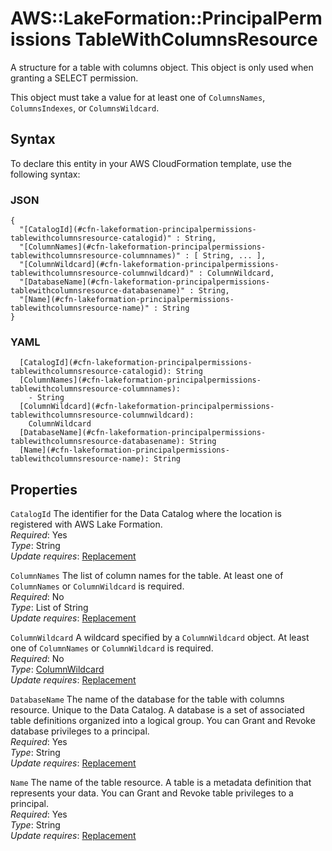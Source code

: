 # AWS::LakeFormation::PrincipalPermissions TableWithColumnsResource<a name="aws-properties-lakeformation-principalpermissions-tablewithcolumnsresource"></a>

A structure for a table with columns object\. This object is only used when granting a SELECT permission\.

This object must take a value for at least one of `ColumnsNames`, `ColumnsIndexes`, or `ColumnsWildcard`\.

## Syntax<a name="aws-properties-lakeformation-principalpermissions-tablewithcolumnsresource-syntax"></a>

To declare this entity in your AWS CloudFormation template, use the following syntax:

### JSON<a name="aws-properties-lakeformation-principalpermissions-tablewithcolumnsresource-syntax.json"></a>

```
{
  "[CatalogId](#cfn-lakeformation-principalpermissions-tablewithcolumnsresource-catalogid)" : String,
  "[ColumnNames](#cfn-lakeformation-principalpermissions-tablewithcolumnsresource-columnnames)" : [ String, ... ],
  "[ColumnWildcard](#cfn-lakeformation-principalpermissions-tablewithcolumnsresource-columnwildcard)" : ColumnWildcard,
  "[DatabaseName](#cfn-lakeformation-principalpermissions-tablewithcolumnsresource-databasename)" : String,
  "[Name](#cfn-lakeformation-principalpermissions-tablewithcolumnsresource-name)" : String
}
```

### YAML<a name="aws-properties-lakeformation-principalpermissions-tablewithcolumnsresource-syntax.yaml"></a>

```
  [CatalogId](#cfn-lakeformation-principalpermissions-tablewithcolumnsresource-catalogid): String
  [ColumnNames](#cfn-lakeformation-principalpermissions-tablewithcolumnsresource-columnnames):
    - String
  [ColumnWildcard](#cfn-lakeformation-principalpermissions-tablewithcolumnsresource-columnwildcard):
    ColumnWildcard
  [DatabaseName](#cfn-lakeformation-principalpermissions-tablewithcolumnsresource-databasename): String
  [Name](#cfn-lakeformation-principalpermissions-tablewithcolumnsresource-name): String
```

## Properties<a name="aws-properties-lakeformation-principalpermissions-tablewithcolumnsresource-properties"></a>

`CatalogId` <a name="cfn-lakeformation-principalpermissions-tablewithcolumnsresource-catalogid"></a>
The identifier for the Data Catalog where the location is registered with AWS Lake Formation\.  
_Required_: Yes  
_Type_: String  
_Update requires_: [Replacement](https://docs.aws.amazon.com/AWSCloudFormation/latest/UserGuide/using-cfn-updating-stacks-update-behaviors.html#update-replacement)

`ColumnNames` <a name="cfn-lakeformation-principalpermissions-tablewithcolumnsresource-columnnames"></a>
The list of column names for the table\. At least one of `ColumnNames` or `ColumnWildcard` is required\.  
_Required_: No  
_Type_: List of String  
_Update requires_: [Replacement](https://docs.aws.amazon.com/AWSCloudFormation/latest/UserGuide/using-cfn-updating-stacks-update-behaviors.html#update-replacement)

`ColumnWildcard` <a name="cfn-lakeformation-principalpermissions-tablewithcolumnsresource-columnwildcard"></a>
A wildcard specified by a `ColumnWildcard` object\. At least one of `ColumnNames` or `ColumnWildcard` is required\.  
_Required_: No  
_Type_: [ColumnWildcard](aws-properties-lakeformation-principalpermissions-columnwildcard.md)  
_Update requires_: [Replacement](https://docs.aws.amazon.com/AWSCloudFormation/latest/UserGuide/using-cfn-updating-stacks-update-behaviors.html#update-replacement)

`DatabaseName` <a name="cfn-lakeformation-principalpermissions-tablewithcolumnsresource-databasename"></a>
The name of the database for the table with columns resource\. Unique to the Data Catalog\. A database is a set of associated table definitions organized into a logical group\. You can Grant and Revoke database privileges to a principal\.  
_Required_: Yes  
_Type_: String  
_Update requires_: [Replacement](https://docs.aws.amazon.com/AWSCloudFormation/latest/UserGuide/using-cfn-updating-stacks-update-behaviors.html#update-replacement)

`Name` <a name="cfn-lakeformation-principalpermissions-tablewithcolumnsresource-name"></a>
The name of the table resource\. A table is a metadata definition that represents your data\. You can Grant and Revoke table privileges to a principal\.  
_Required_: Yes  
_Type_: String  
_Update requires_: [Replacement](https://docs.aws.amazon.com/AWSCloudFormation/latest/UserGuide/using-cfn-updating-stacks-update-behaviors.html#update-replacement)

